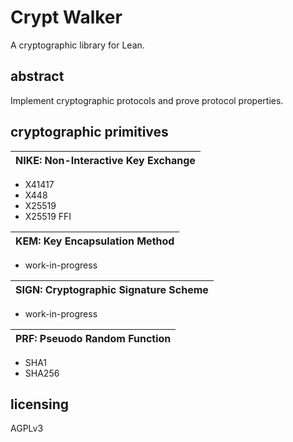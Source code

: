 # Crypt Walker

A cryptographic library for Lean.


## abstract

Implement cryptographic protocols and prove protocol properties.


## cryptographic primitives

| NIKE: Non-Interactive Key Exchange |
|:---:|
* X41417
* X448
* X25519
* X25519 FFI

| KEM: Key Encapsulation Method |
|:---:|
* work-in-progress

| SIGN: Cryptographic Signature Scheme |
|:---:|
* work-in-progress

| PRF: Pseuodo Random Function |
|:---:|
* SHA1
* SHA256


## licensing

AGPLv3

